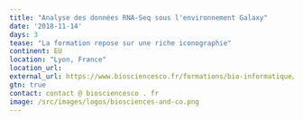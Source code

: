 ```yaml
---
title: "Analyse des données RNA-Seq sous l'environnement Galaxy"
date: '2018-11-14'
days: 3
tease: "La formation repose sur une riche iconographie"
continent: EU
location: "Lyon, France"
location_url:
external_url: https://www.biosciencesco.fr/formations/bio-informatique/analyse-des-donnees-rna-seq-sous-lenvironnement-galaxy/
gtn: true
contact: contact @ biosciencesco . fr
image: /src/images/logos/biosciences-and-co.png
---
```

